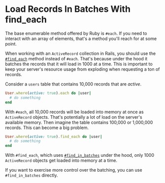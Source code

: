 # Load Records In Batches With find_each

The base enumerable method offered by Ruby is `#each`. If you need to interact
with an array of elements, that's a method you'll reach for at some point.

When working with an `ActiveRecord` collection in Rails, you should use the
[`#find_each`](https://api.rubyonrails.org/v6.1.0/classes/ActiveRecord/Batches.html#method-i-find_each)
method instead of `#each`. That's because under the hood it batches the records
that it will load in 1000 at a time. This is important to keep your server's
resource usage from exploding when requesting a ton of records.

Consider a `users` table that contains 10,000 records that are _active_.

```ruby
User.where(active: true).each do |user|
  # do something
end
```

With `#each`, all 10,000 records will be loaded into memory at once as
`ActiveRecord` objects. That's potentially a lot of load on the server's
available memory. Then imagine the table contains 100,000 or 1,000,000 records.
This can become a big problem.

```ruby
User.where(active: true).find_each do |user|
  # do something
end
```

With `#find_each`, which uses
[`#find_in_batches`](https://api.rubyonrails.org/v6.1.0/classes/ActiveRecord/Batches.html#method-i-find_in_batches)
under the hood, only 1000 `ActiveRecord` objects get loaded into memory at a
time.

If you want to exercise more control over the batching, you can use
`#find_in_batches` directly.
